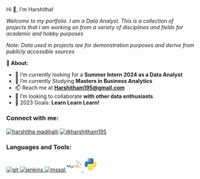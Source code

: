 <body align="left">Hi 👋, I'm Harshitha! </h1>

*Welcome to my portfolio. I am a Data Analyst. This is a collection of projects that I am working on from a variety of disciplines and fields for academic and hobby purposes*
  
*Note: Data used in projects are for demonstration purposes and derive from publicly accessible sources*

**🧐 About:**
- 👀 I’m currently looking for a **Summer Intern 2024 as a Data Analyst**
- 🔭 I’m currently Studying **Masters in Business Analytics**
- 📫 Reach me at **Harshitham195@gmail.com**
- 👯 I’m looking to collaborate **with other data enthusiasts**
- 🥅 2023 Goals: **Learn Learn Learn!**

<h3 align="left">Connect with me:</h3>
<p align="left">
<a href="https://linkedin.com/in/harshitha madihalli" target="blank"><img align="center" src="https://raw.githubusercontent.com/rahuldkjain/github-profile-readme-generator/master/src/images/icons/Social/linked-in-alt.svg" alt="harshitha madihalli" height="30" width="40" /></a>
<a href="https://www.hackerearth.com/@harshitham195" target="blank"><img align="center" src="https://raw.githubusercontent.com/rahuldkjain/github-profile-readme-generator/master/src/images/icons/Social/hackerearth.svg" alt="@harshitham195" height="30" width="40" /></a>
</p>

<h3 align="left">Languages and Tools:</h3>
<p align="left"> <a href="https://git-scm.com/" target="_blank" rel="noreferrer"> <img src="https://www.vectorlogo.zone/logos/git-scm/git-scm-icon.svg" alt="git" width="40" height="40"/> </a> <a href="https://www.jenkins.io" target="_blank" rel="noreferrer"> <img src="https://www.vectorlogo.zone/logos/jenkins/jenkins-icon.svg" alt="jenkins" width="40" height="40"/> </a> <a href="https://www.microsoft.com/en-us/sql-server" target="_blank" rel="noreferrer"> <img src="https://www.svgrepo.com/show/303229/microsoft-sql-server-logo.svg" alt="mssql" width="40" height="40"/> </a> <a href="https://www.mysql.com/" target="_blank" rel="noreferrer"> <img src="https://raw.githubusercontent.com/devicons/devicon/master/icons/mysql/mysql-original-wordmark.svg" alt="mysql" width="40" height="40"/> </a> <a href="https://www.python.org" target="_blank" rel="noreferrer"> <img src="https://raw.githubusercontent.com/devicons/devicon/master/icons/python/python-original.svg" alt="python" width="40" height="40"/> </a> </p>

